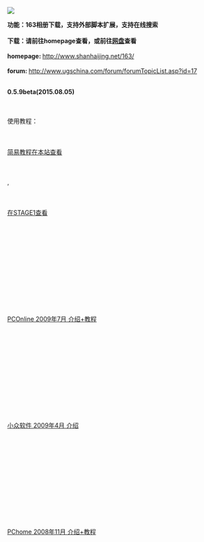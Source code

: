<p><img src='http://www.shanhaijing.net/163/ox163.jpg' border='0' /></p>
<b>功能：163相册下载，支持外部脚本扩展，支持在线搜索</b><br><br>
<b>下载：请前往homepage查看，或前往<a href='http://pan.baidu.com/s/1hqvHdA0#dir/path=%2FOX163%2FOX163%20archivers'>网盘</a>查看</b><br><br>
<b>homepage: </b><a href='http://www.shanhaijing.net/163/'>http://www.shanhaijing.net/163/</a><br><br>
<b>forum: </b><a href='http://www.ugschina.com/forum/forumTopicList.asp?id=17'>http://www.ugschina.com/forum/forumTopicList.asp?id=17</a><br><br>
<p><strong>0.5.9beta(2015.08.05)</strong></p>
<br><br>
使用教程：<br>
<br>
<A href="http://www.ugschina.com/forum/forumTopicRead.asp?id=943" target="_blank"><br>
<br>
简易教程在本站查看<br>
<br>
</A><br>
<br>
,  <br>
<br>
<A href="http://bbs.saraba1st.com/2b/read-htm-tid-375674.html" target="_blank"><br>
<br>
在STAGE1查看<br>
<br>
</A><br>
<br>
<br>
<br>
<BR><br>
<br>
<br>
　　　　　<br>
<br>
<A href="http://pcedu.pconline.com.cn/soft/wl/ftp/0907/1701508.html" target="_blank"><br>
<br>
PCOnline 2009年7月 介绍+教程<br>
<br>
</A><br>
<br>
<br>
<br>
<BR><br>
<br>
<br>
　　　　　<br>
<br>
<A href="http://www.appinn.com/ox163/" target="_blank"><br>
<br>
小众软件 2009年4月 介绍<br>
<br>
</A><br>
<br>
<br>
<br>
<BR><br>
<br>
<br>
　　　　　<br>
<br>
<A href="http://article.pchome.net/content-755986.html" target="_blank"><br>
<br>
PChome   2008年11月 介绍+教程<br>
<br>
</A><br>
<br>
<br>
<br>
<BR><br>
<br>
